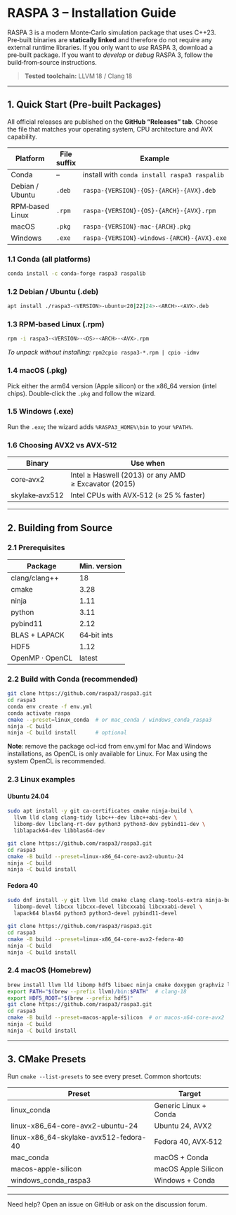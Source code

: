 # RASPA 3 – Installation Guide

RASPA 3 is a modern Monte‑Carlo simulation package that uses C++23.
Pre‑built binaries are **statically linked** and therefore do not require any external runtime libraries.
If you only want to *use* RASPA 3, download a pre‑built package.
If you want to *develop* or *debug* RASPA 3, follow the build‑from‑source instructions.

> **Tested toolchain:** LLVM 18 / Clang 18

---

## 1. Quick Start (Pre‑built Packages)

All official releases are published on the **GitHub “Releases” tab**.
Choose the file that matches your operating system, CPU architecture and AVX capability.

| Platform        | File suffix | Example                                           |
| --------------- | ----------- | ------------------------------------------------- |
| Conda           | –           | install with `conda install raspa3 raspalib`      |
| Debian / Ubuntu | `.deb`      | `raspa‑{VERSION}‑{OS}‑{ARCH}‑{AVX}.deb`      |
| RPM‑based Linux | `.rpm`      | `raspa‑{VERSION}‑{OS}‑{ARCH}‑{AVX}.rpm` |
| macOS           | `.pkg`      | `raspa‑{VERSION}‑mac‑{ARCH}.pkg`                      |
| Windows         | `.exe`      | `raspa‑{VERSION}‑windows‑{ARCH}‑{AVX}.exe`       |

### 1.1 Conda (all platforms)

```bash
conda install -c conda-forge raspa3 raspalib
```

### 1.2 Debian / Ubuntu (.deb)

```bash
apt install ./raspa3-<VERSION>-ubuntu<20|22|24>-<ARCH>-<AVX>.deb
```

### 1.3 RPM‑based Linux (.rpm)

```bash
rpm -i raspa3-<VERSION>-<OS>-<ARCH>-<AVX>.rpm
```

*To unpack without installing:* `rpm2cpio raspa3-*.rpm | cpio -idmv`

### 1.4 macOS (.pkg)

Pick either the arm64 version (Apple silicon) or the x86_64 version (intel chips). Double‑click the `.pkg` and follow the wizard.

### 1.5 Windows (.exe)

Run the `.exe`; the wizard adds `%RASPA3_HOME%\bin` to your `%PATH%`.

### 1.6 Choosing AVX2 vs AVX‑512

| Binary         | Use when                                             |
| -------------- | ---------------------------------------------------- |
| core‑avx2      | Intel ≥ Haswell (2013) or any AMD ≥ Excavator (2015) |
| skylake‑avx512 | Intel CPUs with AVX‑512 (≈ 25 % faster)              |

---

## 2. Building from Source

### 2.1 Prerequisites

| Package                | Min. version |
| ---------------------- | ------------ |
| clang/clang++          | 18           |
| cmake                  | 3.28         |
| ninja                  | 1.11         |
| python                 | 3.11         |
| pybind11               | 2.12         |
| BLAS + LAPACK          | 64‑bit ints  |
| HDF5                   | 1.12         |
| OpenMP · OpenCL        | latest       |

### 2.2 Build with Conda (recommended)

```bash
git clone https://github.com/raspa3/raspa3.git
cd raspa3
conda env create -f env.yml
conda activate raspa
cmake --preset=linux_conda  # or mac_conda / windows_conda_raspa3
ninja -C build
ninja -C build install      # optional
```

**Note**: remove the package ocl-icd from env.yml for Mac and Windows installations, as OpenCL is only available for Linux. For Max using the system OpenCL is recommended.

### 2.3 Linux examples

#### Ubuntu 24.04

```bash
sudo apt install -y git ca-certificates cmake ninja-build \
  llvm lld clang clang-tidy libc++-dev libc++abi-dev \
  libomp-dev libclang-rt-dev python3 python3-dev pybind11-dev \
  liblapack64-dev libblas64-dev

git clone https://github.com/raspa3/raspa3.git
cd raspa3
cmake -B build --preset=linux-x86_64-core-avx2-ubuntu-24
ninja -C build
ninja -C build install
```

#### Fedora 40

```bash
sudo dnf install -y git llvm lld cmake clang clang-tools-extra ninja-build \
  libomp-devel libcxx libcxx-devel libcxxabi libcxxabi-devel \
  lapack64 blas64 python3 python3-devel pybind11-devel

git clone https://github.com/raspa3/raspa3.git
cd raspa3
cmake -B build --preset=linux-x86_64-core-avx2-fedora-40
ninja -C build
ninja -C build install
```

### 2.4 macOS (Homebrew)

```zsh
brew install llvm lld libomp hdf5 libaec ninja cmake doxygen graphviz lapack pybind11
export PATH="$(brew --prefix llvm)/bin:$PATH"  # clang‑18
export HDF5_ROOT="$(brew --prefix hdf5)"
git clone https://github.com/raspa3/raspa3.git
cd raspa3
cmake -B build --preset=macos-apple-silicon  # or macos-x64-core-avx2
ninja -C build
ninja -C build install
```

---

## 3. CMake Presets

Run `cmake --list-presets` to see every preset.
Common shortcuts:

| Preset                                 | Target                |
| -------------------------------------- | --------------------- |
| linux\_conda                           | Generic Linux + Conda |
| linux-x86\_64-core-avx2-ubuntu-24      | Ubuntu 24, AVX2       |
| linux-x86\_64-skylake-avx512-fedora-40 | Fedora 40, AVX‑512    |
| mac\_conda                             | macOS + Conda         |
| macos-apple-silicon                    | macOS Apple Silicon   |
| windows\_conda\_raspa3                 | Windows + Conda       |

---

Need help?  Open an issue on GitHub or ask on the discussion forum.

